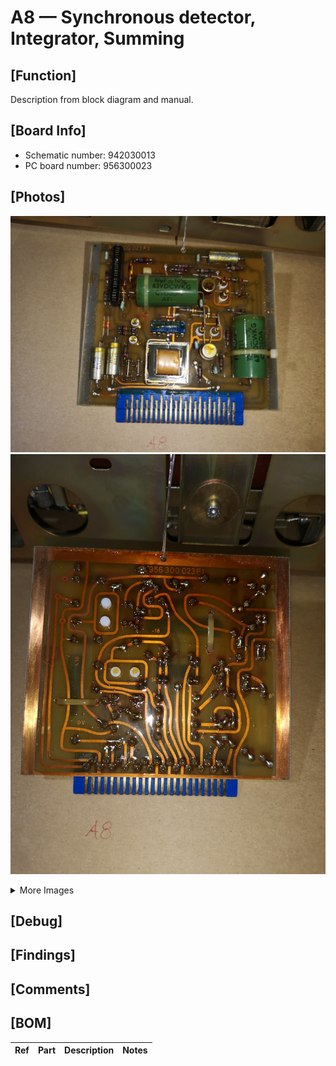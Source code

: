 # A8 — Synchronous detector, Integrator, Summing

## [Function]
Description from block diagram and manual.

## [Board Info]
- Schematic number: 942030013
- PC board number: 956300023

## [Photos]
![Front](A8_Front.jpg)
![Back](A8_Back.jpg)

<details><summary>More Images</summary>

![Extra](A8_Back_2.jpg)
![Extra](A8_Front_2.jpg)
![Extra](A8_Front_3.jpg)
![Extra](A8_Front_4.jpg)
![Extra](A8_Front_5.jpg)
![Extra](A8_Front_6.jpg)
</details>

## [Debug]

## [Findings]

## [Comments]

## [BOM]
| Ref | Part | Description | Notes |
|-----|------|-------------|-------|
